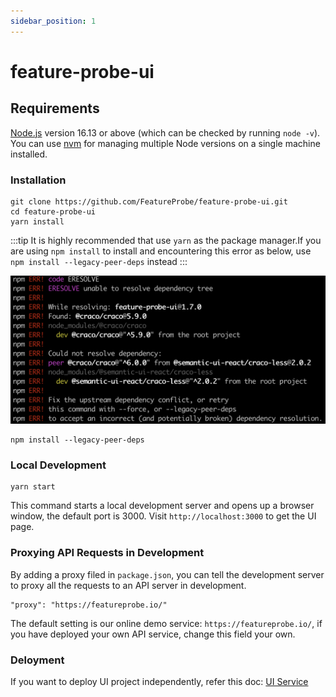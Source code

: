 ```yaml
---
sidebar_position: 1
---
```


# feature-probe-ui

## Requirements

[Node.js](https://nodejs.org/en/download/) version 16.13 or above (which can be checked by running `node -v`). You can use [nvm](https://github.com/nvm-sh/nvm) for managing multiple Node versions on a single machine installed.

### Installation


```shell
git clone https://github.com/FeatureProbe/feature-probe-ui.git
cd feature-probe-ui
yarn install
```

:::tip
It is highly recommended that use `yarn` as the package manager.If you are using `npm install` to install and encountering this error as below, use `npm install --legacy-peer-deps` instead
:::
 
![toggles screenshot](../../../pictures/local_develop_install_error.png)

```shell
npm install --legacy-peer-deps
```

### Local Development

```
yarn start
```

This command starts a local development server and opens up a browser window, the default port is 3000. Visit `http://localhost:3000` to get the UI page.


### Proxying API Requests in Development

By adding a proxy filed in `package.json`, you can tell the development server to proxy all the requests to an API server in development.

```
"proxy": "https://featureprobe.io/"
```

The default setting is our online demo service: `https://featureprobe.io/`, if you have deployed your own API service, change this field your own.


### Deloyment

If you want to deploy UI project independently, refer this doc: [UI Service](../deploy/deployment-source-code#ui-%E6%9C%8D%E5%8A%A1)